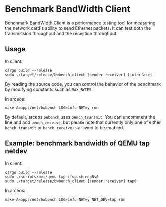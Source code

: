 # Benchmark BandWidth Client

Benchmark BandWidth Client is a performance testing tool for measuring the network card's ability to send Ethernet packets. It can test both the transmission throughput and the reception throughput.

## Usage
In client:
```shell
cargo build --release
sudo ./target/release/bwbench_client [sender|receiver] [interface]
```

By reading the source code, you can control the behavior of the benchmark by modifying constants such as `MAX_BYTES`.

In arceos:

```shell
make A=apps/net/bwbench LOG=info NET=y run
```

By default, arceos `bebench` uses `bench_transmit`. You can uncomment the line and add `bench_receive`, but please note that currently only one of either `bench_transmit` or `bench_receive` is allowed to be enabled.


## Example: benchmark bandwidth of QEMU tap netdev

In client:

```shell
cargo build --release
sudo ./scripts/net/qemu-tap-ifup.sh enp8s0
sudo ./target/release/bwbench_client [sender|receiver] tap0
```

In arceos:

```shell
make A=apps/net/bwbench LOG=info NET=y NET_DEV=tap run
```
